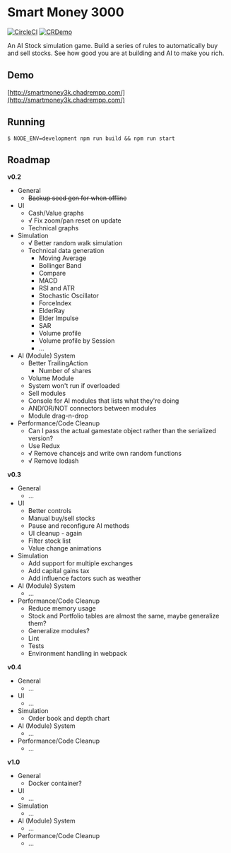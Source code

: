 # Smart Money 3000

[![CircleCI](https://circleci.com/gh/crempp/smartmoney3k.svg?style=svg)](https://circleci.com/gh/crempp/smartmoney3k)
[![CRDemo](https://img.shields.io/badge/demo-cr-lightgrey.svg)](http://smartmoney3k.chadrempp.com)

An AI Stock simulation game. Build a series of rules to automatically buy and sell stocks. See how good you are at building and AI to make you rich.

## Demo
[http://smartmoney3k.chadrempp.com/](http://smartmoney3k.chadrempp.com/)

## Running
```
$ NODE_ENV=development npm run build && npm run start
```

## Roadmap

**v0.2**

* General
  * ~~Backup seed gen for when offline~~
* UI
  * Cash/Value graphs
  * √ Fix zoom/pan reset on update
  * Technical graphs
* Simulation
  * √ Better random walk simulation
  * Technical data generation
    * Moving Average
    * Bollinger Band
    * Compare
    * MACD
    * RSI and ATR
    * Stochastic Oscillator
    * ForceIndex
    * ElderRay
    * Elder Impulse
    * SAR
    * Volume profile
    * Volume profile by Session
    * ...
* AI (Module) System
  * Better TrailingAction
    * Number of shares
  * Volume Module
  * System won't run if overloaded
  * Sell modules
  * Console for AI modules that lists what they're doing
  * AND/OR/NOT connectors between modules
  * Module drag-n-drop
* Performance/Code Cleanup
  * Can I pass the actual gamestate object rather than the serialized version?
  * Use Redux
  * √ Remove chancejs and write own random functions
  * √ Remove lodash

**v0.3**
* General
  * ...
* UI
  * Better controls
  * Manual buy/sell stocks
  * Pause and reconfigure AI methods
  * UI cleanup - again
  * Filter stock list
  * Value change animations
* Simulation
  * Add support for multiple exchanges
  * Add capital gains tax
  * Add influence factors such as weather
* AI (Module) System
  * ...
* Performance/Code Cleanup
  * Reduce memory usage
  * Stock and Portfolio tables are almost the same, maybe generalize them?
  * Generalize modules?
  * Lint
  * Tests
  * Environment handling in webpack

**v0.4**
* General
  * ...
* UI
  * ...
* Simulation
  * Order book and depth chart
* AI (Module) System
  * ...
* Performance/Code Cleanup
  * ...

**v1.0**

* General
  * Docker container?
* UI
  * ...
* Simulation
  * ...
* AI (Module) System
  * ...
* Performance/Code Cleanup
  * ...
